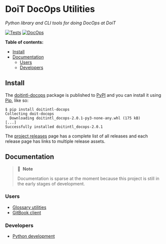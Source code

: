 # DoiT DocOps Utilities

_Python library and CLI tools for doing DocOps at DoiT_

[![Tests][action-packaging-img]][action-packaging] [![DocOps][action-docops-img]][action-docops]

**Table of contents:**

- [Install](#install)
- [Documentation](#documentation)
  - [Users](#users)
  - [Developers](#developers)

## Install

The [doitintl-docops][pypi-project] package is published to [PyPI][pypi] and
you can install it using [Pip][pip], like so:

<!-- cspell:disable -->
```console
$ pip install doitintl-docops
Collecting doit-docops
  Downloading doitintl_docops-2.0.1-py3-none-any.whl (175 kB)
[...]
Successfully installed doitintl_docops-2.0.1
```
<!-- cspell:emable -->

The [project releases][releases] page has a complete list of all releases and
each release page has links to multiple release assets.

## Documentation

> 📝&nbsp;&nbsp;**Note**
>
> Documentation is sparse at the moment because this project is still in the
> early stages of development.

### Users

- [Glossary utilities][user-gloss]
- [GitBook client][user-gitbook]

### Developers

- [Python development][dev-python]

[action-docops-img]: https://github.com/doitintl/docops-utils/actions/workflows/docops.yaml/badge.svg
[action-docops]: https://github.com/doitintl/docops-utils/actions/workflows/docops.yaml
[action-packaging-img]: https://github.com/doitintl/docops-utils/actions/workflows/packaging.yaml/badge.svg
[action-packaging]: https://github.com/doitintl/docops-utils/actions/workflows/packaging.yaml
[dev-python]: https://github.com/doitintl/docops-python/blob/main/docs/dev/python.md
[pip]: https://pip.pypa.io/en/stable/
[pypi-project]: https://pypi.org/project/doitintl-docops
[pypi]: https://pypi.org/
[releases]: https://github.com/doitintl/docops-python/releases
[user-gitbook]: https://github.com/doitintl/docops-python/blob/main/docs/user/gitbook.md
[user-gloss]: https://github.com/doitintl/docops-python/blob/main/docs/user/gloss.md
